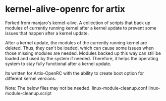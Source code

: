 # kernel-alive-openrc for artix

Forked from manjaro's kernel-alive. A collection of scripts that back up modules of currently running kernel after a kernel update to prevent some issues that happen after a kernel update. 

After a kernel update, the modules of the currently running kernel are deleted. Thus, they can't be loaded, which can cause some issues when those missing modules are needed. Modules backed up this way can still be loaded and used by the system if needed. Therefore, it helps the operating system to stay fully functional after a kernel update.

Its written for Artix-OpenRC with the ability to create boot option for different kernel versions.

Note:
The below files may not be needed.
  linux-module-cleanup.conf
  linux-module-cleanup.script
